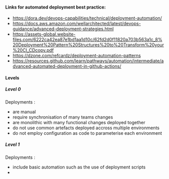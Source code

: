 
#### Links for automated deployment best practice: 

- https://dora.dev/devops-capabilities/technical/deployment-automation/
- https://docs.aws.amazon.com/wellarchitected/latest/devops-guidance/advanced-deployment-strategies.html
- https://assets-global.website-files.com/6222ca42ea87e1bd1aa1d10c/62fd2d0f11820a703b563a1c_8%20Deployment%20Pattern%20Structures%20to%20Transform%20your%20CI_CDcopy.pdf
- https://dzone.com/refcardz/deployment-automation-patterns
- https://resources.github.com/learn/pathways/automation/intermediate/advanced-automated-deployment-in-github-actions/

#### Levels 

##### Level 0

Deployments :

- are manual
- require synchronisation of many teams changes
- are monolithic with many functional changes deployed together
- do not use common artefacts deployed accross multiple environments
- do not employ configuration as code to parameterise each environment


##### Level 1

Deployments :

- include basic automation such as the use of deployment scripts
- 


